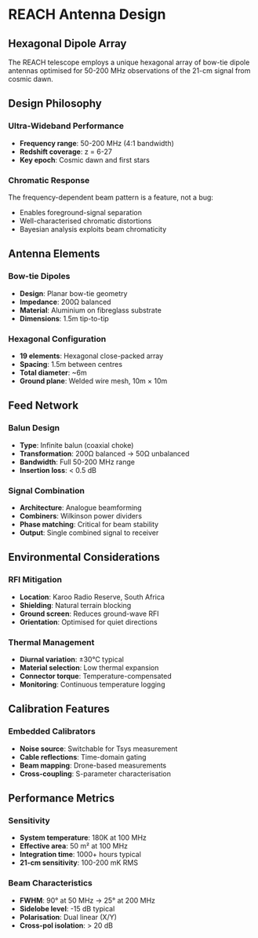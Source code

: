 # REACH Antenna Design

## Hexagonal Dipole Array

The REACH telescope employs a unique hexagonal array of bow-tie dipole antennas optimised for 50-200 MHz observations of the 21-cm signal from cosmic dawn.

## Design Philosophy

### Ultra-Wideband Performance
- **Frequency range**: 50-200 MHz (4:1 bandwidth)
- **Redshift coverage**: z = 6-27
- **Key epoch**: Cosmic dawn and first stars

### Chromatic Response
The frequency-dependent beam pattern is a feature, not a bug:
- Enables foreground-signal separation
- Well-characterised chromatic distortions
- Bayesian analysis exploits beam chromaticity

## Antenna Elements

### Bow-tie Dipoles
- **Design**: Planar bow-tie geometry
- **Impedance**: 200Ω balanced
- **Material**: Aluminium on fibreglass substrate
- **Dimensions**: 1.5m tip-to-tip

### Hexagonal Configuration
- **19 elements**: Hexagonal close-packed array
- **Spacing**: 1.5m between centres
- **Total diameter**: ~6m
- **Ground plane**: Welded wire mesh, 10m × 10m

## Feed Network

### Balun Design
- **Type**: Infinite balun (coaxial choke)
- **Transformation**: 200Ω balanced → 50Ω unbalanced
- **Bandwidth**: Full 50-200 MHz range
- **Insertion loss**: < 0.5 dB

### Signal Combination
- **Architecture**: Analogue beamforming
- **Combiners**: Wilkinson power dividers
- **Phase matching**: Critical for beam stability
- **Output**: Single combined signal to receiver

## Environmental Considerations

### RFI Mitigation
- **Location**: Karoo Radio Reserve, South Africa
- **Shielding**: Natural terrain blocking
- **Ground screen**: Reduces ground-wave RFI
- **Orientation**: Optimised for quiet directions

### Thermal Management
- **Diurnal variation**: ±30°C typical
- **Material selection**: Low thermal expansion
- **Connector torque**: Temperature-compensated
- **Monitoring**: Continuous temperature logging

## Calibration Features

### Embedded Calibrators
- **Noise source**: Switchable for Tsys measurement
- **Cable reflections**: Time-domain gating
- **Beam mapping**: Drone-based measurements
- **Cross-coupling**: S-parameter characterisation

## Performance Metrics

### Sensitivity
- **System temperature**: 180K at 100 MHz
- **Effective area**: 50 m² at 100 MHz
- **Integration time**: 1000+ hours typical
- **21-cm sensitivity**: 100-200 mK RMS

### Beam Characteristics
- **FWHM**: 90° at 50 MHz → 25° at 200 MHz
- **Sidelobe level**: -15 dB typical
- **Polarisation**: Dual linear (X/Y)
- **Cross-pol isolation**: > 20 dB